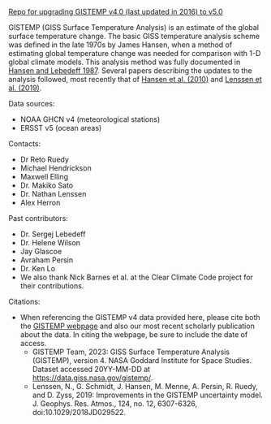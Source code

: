 <u>Repo for upgrading GISTEMP v4.0 (last updated in 2016) to v5.0</u>

GISTEMP (GISS Surface Temperature Analysis) is an estimate of the global surface temperature change. The basic GISS temperature analysis scheme was defined in the late 1970s by James Hansen, when a method of estimating global temperature change was needed for comparison with 1-D global climate models. This analysis method was fully documented in [Hansen and Lebedeff 1987](https://pubs.giss.nasa.gov/abs/ha00700d.html). Several papers describing the updates to the analysis followed, most recently that of [Hansen et al. (2010)](https://pubs.giss.nasa.gov/abs/ha00510u.html) and [Lenssen et al. (2019)](https://pubs.giss.nasa.gov/abs/le05800h.html).

Data sources:
* NOAA GHCN v4 (meteorological stations)
* ERSST v5 (ocean areas)

Contacts:
* Dr Reto Ruedy
* Michael Hendrickson
* Maxwell Elling
* Dr. Makiko Sato
* Dr. Nathan Lenssen
* Alex Herron

Past contributors:
* Dr. Sergej Lebedeff
* Dr. Helene Wilson
* Jay Glascoe
* Avraham Persin
* Dr. Ken Lo
* We also thank Nick Barnes et al. at the Clear Climate Code project for their contributions.

Citations:
* When referencing the GISTEMP v4 data provided here, please cite both the [GISTEMP webpage](https://data.giss.nasa.gov/gistemp/) and also our most recent scholarly publication about the data. In citing the webpage, be sure to include the date of access.
    - GISTEMP Team, 2023: GISS Surface Temperature Analysis (GISTEMP), version 4. NASA Goddard Institute for Space Studies. Dataset accessed 20YY-MM-DD at https://data.giss.nasa.gov/gistemp/.
    - Lenssen, N., G. Schmidt, J. Hansen, M. Menne, A. Persin, R. Ruedy, and D. Zyss, 2019: Improvements in the GISTEMP uncertainty model. J. Geophys. Res. Atmos., 124, no. 12, 6307-6326, doi:10.1029/2018JD029522.
